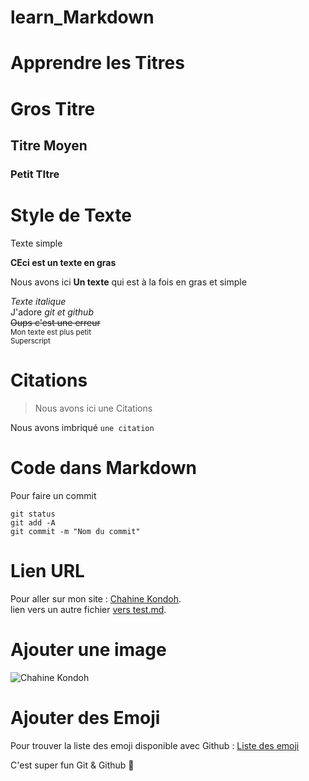 # learn_Markdown

# Apprendre les Titres
# Gros Titre
## Titre Moyen 
### Petit TItre

# Style de Texte

Texte simple  

**CEci est un texte en gras**  

Nous avons ici __Un texte__ qui est à la fois en gras et simple  

*Texte italique*  
J'adore *git et github*  
~~Oups c'est une erreur~~  
<sub>Mon texte est plus petit</sub>  
<sup> Superscript</sup>  

# Citations
>Nous avons ici une Citations

Nous avons imbriqué `une citation`

# Code dans Markdown

Pour faire un commit

```
git status
git add -A 
git commit -m "Nom du commit"
```

# Lien URL

Pour aller sur mon site : [Chahine Kondoh](https://www.chahinekondoh.com).  
lien vers un autre fichier [vers test.md](test.md).

# Ajouter une image 

![Chahine Kondoh](https://media.licdn.com/dms/image/C4D03AQG0Ov_QJThSgw/profile-displayphoto-shrink_800_800/0/1629500310246?e=1719446400&v=beta&t=37z6hW3_ImvzjuTSicqTcySUuAMLvuerINxLAMHac4s)

# Ajouter des Emoji

Pour trouver la liste des emoji disponible avec Github : [Liste des emoji](https://github.com/ikatyang/emoji-cheat-sheet/blob/master/README.md)  

C'est super fun Git & Github :heartbeat:    


